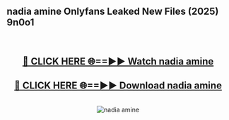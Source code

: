 <h2>nadia amine Onlyfans Leaked New Files (2025) 9n0o1</h2>
<br>
<div align="center">
<h2><a href="https://mediafiles.top/nadia_amine&ref=git" rel="nofollow">🔴 CLICK HERE 🌐==►► Watch nadia amine</a></h2>
<h2><a href="https://mediafiles.top/nadia_amine&ref=git" rel="nofollow">🔴 CLICK HERE 🌐==►► Download nadia amine</a></h2>
<br>
<a href="https://mediafiles.top/nadia_amine&ref=git" rel="nofollow" data-target="animated-image.originalLink"><img src="https://i.ibb.co.com/xMMVF88/686577567.gif" alt="nadia amine" style="max-width: 100%; display: inline-block;" data-target="animated-image.originalImage"></a>
</div>
<br>
<br>